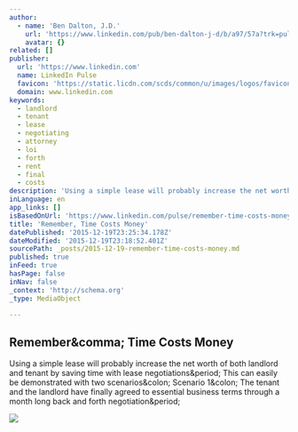 ```yaml
---
author:
  - name: 'Ben Dalton, J.D.'
    url: 'https://www.linkedin.com/pub/ben-dalton-j-d/b/a97/57a?trk=pulse-det-athr_prof-art_hdr'
    avatar: {}
related: []
publisher:
  url: 'https://www.linkedin.com'
  name: LinkedIn Pulse
  favicon: 'https://static.licdn.com/scds/common/u/images/logos/favicons/v1/favicon.ico'
  domain: www.linkedin.com
keywords:
  - landlord
  - tenant
  - lease
  - negotiating
  - attorney
  - loi
  - forth
  - rent
  - final
  - costs
description: 'Using a simple lease will probably increase the net worth of both landlord and tenant by saving time with lease negotiations. This can easily be demonstrated with two scenarios: Scenario 1: The tenant and the landlord have finally agreed to essential business terms through a month long back and forth negotiation.'
inLanguage: en
app_links: []
isBasedOnUrl: 'https://www.linkedin.com/pulse/remember-time-costs-money-ben-dalton-j-d-?trk=prof-post'
title: 'Remember, Time Costs Money'
datePublished: '2015-12-19T23:25:34.178Z'
dateModified: '2015-12-19T23:18:52.401Z'
sourcePath: _posts/2015-12-19-remember-time-costs-money.md
published: true
inFeed: true
hasPage: false
inNav: false
_context: 'http://schema.org'
_type: MediaObject

---
```

<article style=""><h1>Remember&amp;comma; Time Costs Money</h1><p>Using a simple lease will probably increase the net worth of both landlord and tenant by saving time with lease negotiations&amp;period; This can easily be demonstrated with two scenarios&amp;colon; Scenario 1&amp;colon; The tenant and the landlord have finally agreed to essential business terms through a month long back and forth negotiation&amp;period;</p><img src="https://media.licdn.com/mpr/mpr/AAEAAQAAAAAAAAX4AAAAJDc2MTMzMThkLTFmYjEtNDlkNS1hYTE1LTU5Yzc2ZWM1MjBkZg.jpg" /></article>